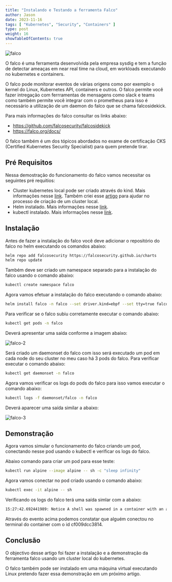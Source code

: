 ```yaml
---
title: "Instalando e Testando a ferramenta Falco"
author: Jason
date: 2023-11-16
tags: [ "Kubernetes", "Security", "Containers" ]
type: post
weight: 16
showTableOfContents: true
---
```


![falco](https://jjasonhenrique.github.io/blog/images/falco.jpg)

O falco é uma ferramenta desenvolvida pela empresa sysdig e tem a função
de detectar ameaças em near real time na cloud, em workloads executando
no kubernetes e containers.

O falco pode monitorar eventos de várias origens como por exemplo o
kernel do Linux, Kubernetes API, containers e outros. O falco permite
você fazer intregação com ferrramentas de mensagens como slack e teams
como também permite você integrar com o prometheus para isso é
necessário a utilização de um daemon do falco que se chama
falcosidekick.

Para mais informações do falco consultar os links abaixo:

-   <https://github.com/falcosecurity/falcosidekick>
-   <https://falco.org/docs/>

O falco também é um dos tópicos abordados no exame de certificação CKS
(Certified Kubernetes Security Specialist) para quem pretende tirar.

## Pré Requisitos 

Nessa demostração do funcionamento do falco vamos necessitar os
seguintes pré requitios:

-   Cluster kubernetes local pode ser criado através do kind. Mais
    informações nesse
    [link](https://kind.sigs.k8s.io/docs/user/quick-start/). Também criei esse
    [artigo](https://jjasonhenrique.github.io/blog/posts/2023/2023-11-15-criando-um-cluster-local-de-kubernetes-com-o-kind/)
    para ajudar no processo de criação de um cluster local.
-   Helm instalado. Mais informações nesse
    [link](https://helm.sh/docs/intro/install/).
-   kubectl instalado. Mais informações nesse
    [link](https://kubernetes.io/docs/tasks/tools/).

## Instalação 

Antes de fazer a instalação do falco você deve adicionar o repositório
do falco no helm executando os comandos abaixo:

``` bash
helm repo add falcosecurity https://falcosecurity.github.io/charts
helm repo update
```

Também deve ser criado um namespace separado para a instalação do falco
usando o comando abaixo:

``` bash
kubectl create namespace falco
```

Agora vamos efetuar a instalação do falco executando o comando abaixo:

``` bash
helm install falco -n falco --set driver.kind=ebpf --set tty=true falcosecurity/falco
```

Para verificar se o falco subiu corretamente executar o comando abaixo:

``` bash
kubectl get pods -n falco
```

Deverá apresentar uma saída conforme a imagem abaixo:

![falco-2](https://jjasonhenrique.github.io/blog/images/falco-2.jpg)

Será criado um daemonset do falco com isso será executado um pod em cada
node do seu cluster no meu caso há 3 pods do falco. Para verificar
executar o comando abaixo:

``` bash
kubectl get daemonset -n falco
```

Agora vamos verificar os logs do pods do falco para isso vamos executar
o comando abaixo:

``` bash
kubectl logs -f daemonset/falco -n falco
```

Deverá aparecer uma saída similar a abaixo:

![falco-3](https://jjasonhenrique.github.io/blog/images/falco-3.jpg)

## Demonstração 

Agora vamos simular o funcionamento do falco criando um pod, conectando
nesse pod usando o kubectl e verificar os logs do falco.

Abaixo comando para criar um pod para esse teste:

``` bash
kubectl run alpine --image alpine -- sh -c "sleep infinity"
```

Agora vamos conectar no pod criado usando o comando abaixo:

``` bash
kubectl exec -it alpine -- sh
```

Verificando os logs do falco terá uma saída simlar com a abaixo:

``` bash
15:27:42.692441989: Notice A shell was spawned in a container with an attached terminal (evt_type=execve user=root user_uid=0 user_loginuid=-1 process=sh proc_exepath=/bin/busybox parent=runc command=sh terminal=34816 exe_flags=EXE_WRITABLE container_id=cf009dcc3814 container_image=<NA> container_image_tag=<NA> container_name=<NA> k8s_ns=<NA> k8s_pod_name=<NA>)
```

Através do evento acima podemos constatar que alguém conectou no
terminal do container com o id cf009dcc3814.

## Conclusão 

O objectivo desse artigo foi fazer a instalação e a demonstração da
ferramenta falco usando um cluster local do kubernetes.

O falco também pode ser instalado em uma máquina virtual executando
Linux pretendo fazer essa demonstração em um próximo artigo.
